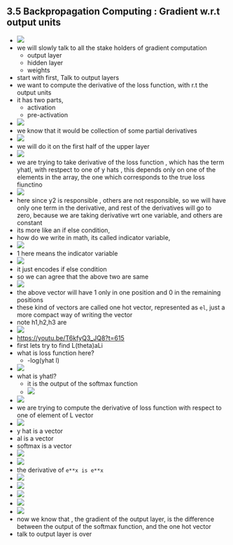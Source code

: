 ## 3.5 Backpropagation Computing : Gradient w.r.t output units

- ![](2023-10-09-19-11-09.png)
- we will slowly talk to all the stake holders of gradient computation
    - output layer
    - hidden layer
    - weights
- start with first, Talk to output layers
- we want to compute the derivative of the loss function, with r.t the output units
- it has two parts, 
    - activation 
    - pre-activation
- ![](2023-10-09-19-13-25.png)
- we know that it would be collection of some partial derivatives
- ![](2023-10-09-19-14-13.png)
- we will do it on the first half of the upper layer
- ![](2023-10-09-19-15-22.png)
- we are trying to take derivative of the loss function , which has the term yhatl, with restpect to one of y hats   , this depends only on one of the elements in the array, the one which corresponds to the true loss fiunctino
- ![](2023-10-09-19-19-24.png)
- here since  y2 is responsible , others are not responsible, so we will have only one term in the derivative, and rest of the derivatives will go to zero, because we are taking derivative wrt one variable, and others are constant
- its more like an if else condition, 
- how do we write in math, its called indicator variable, 
- ![](2023-10-09-19-21-54.png)
- 1 here means the indicator variable
- ![](2023-10-09-19-22-36.png)
- it just encodes if else condition
- so we can agree that the above two are same
- ![](2023-10-09-19-24-52.png)
- the above vector will have 1 only in one position and 0 in the remaining positions
- these kind of vectors are called one hot vector, represented as `el`, just a more compact way of writing the vector
- note h1,h2,h3 are 
- ![](2023-10-09-19-56-04.png)
- https://youtu.be/T6kfyQ3_JQ8?t=615
- first lets try to find L(theta)aLi
- what is loss function here?
    - -log(yhat l)
- ![](2023-10-09-20-01-06.png)
- what is yhatl?
    - it is the output of the softmax function
    - ![](2023-10-09-20-01-39.png)
- ![](2023-10-09-20-03-43.png)
- we are trying to compute the derivative of loss function with respect to one of element of L vector
- ![](2023-10-09-20-08-08.png)
- y hat is a vector
- al is a vector 
- softmax is a vector
- ![](2023-10-09-20-11-07.png)
- ![](2023-10-09-20-12-35.png)
- the derivative of `e**x is e**x`
- ![](2023-10-09-20-22-59.png)
- ![](2023-10-09-20-26-13.png)
- ![](2023-10-09-20-26-49.png)
- ![](2023-10-09-20-28-22.png)
- ![](2023-10-09-20-29-28.png)
- now we know that  , the gradient of the output layer, is the difference between the output of the softmax function, and the one hot vector
- talk to output layer is over
